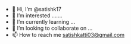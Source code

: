 - 👋 Hi, I’m @satishk17
- 👀 I’m interested .......
- 🌱 I’m currently learning ...
- 💞️ I’m looking to collaborate on ...
- 📫 How to reach me satishkatti03@gmail.com

<!---
satishk17/satishk17 is a ✨ special ✨ repository because its `README.md` (this file) appears on your GitHub profile.
You can click the Preview link to take a look at your changes.
--->
